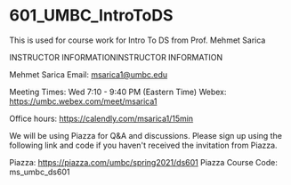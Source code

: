 # 601_UMBC_IntroToDS
This is used for course work for Intro To DS from Prof. Mehmet Sarica



INSTRUCTOR INFORMATIONINSTRUCTOR INFORMATION

Mehmet Sarica
Email: msarica1@umbc.edu

Meeting Times: Wed 7:10 - 9:40 PM (Eastern Time)
Webex: https://umbc.webex.com/meet/msarica1

Office hours: https://calendly.com/msarica1/15min

We will be using Piazza for Q&A and discussions. Please sign up using the following link and code if you haven't received the invitation from Piazza.

Piazza: https://piazza.com/umbc/spring2021/ds601
Piazza Course Code: ms_umbc_ds601
